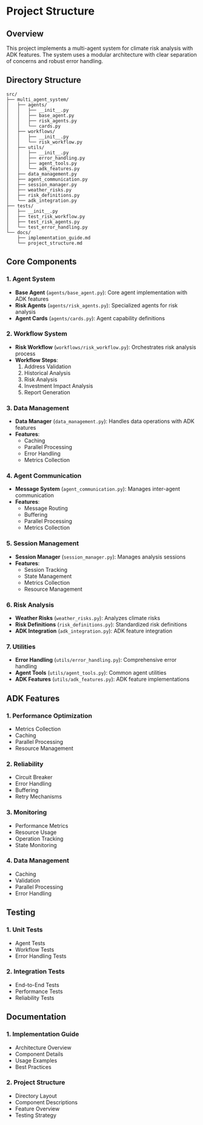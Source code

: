 # Project Structure

## Overview
This project implements a multi-agent system for climate risk analysis with ADK features. The system uses a modular architecture with clear separation of concerns and robust error handling.

## Directory Structure

```
src/
├── multi_agent_system/
│   ├── agents/
│   │   ├── __init__.py
│   │   ├── base_agent.py
│   │   ├── risk_agents.py
│   │   └── cards.py
│   ├── workflows/
│   │   ├── __init__.py
│   │   └── risk_workflow.py
│   ├── utils/
│   │   ├── __init__.py
│   │   ├── error_handling.py
│   │   ├── agent_tools.py
│   │   └── adk_features.py
│   ├── data_management.py
│   ├── agent_communication.py
│   ├── session_manager.py
│   ├── weather_risks.py
│   ├── risk_definitions.py
│   └── adk_integration.py
├── tests/
│   ├── __init__.py
│   ├── test_risk_workflow.py
│   ├── test_risk_agents.py
│   └── test_error_handling.py
└── docs/
    ├── implementation_guide.md
    └── project_structure.md
```

## Core Components

### 1. Agent System
- **Base Agent** (`agents/base_agent.py`): Core agent implementation with ADK features
- **Risk Agents** (`agents/risk_agents.py`): Specialized agents for risk analysis
- **Agent Cards** (`agents/cards.py`): Agent capability definitions

### 2. Workflow System
- **Risk Workflow** (`workflows/risk_workflow.py`): Orchestrates risk analysis process
- **Workflow Steps**:
  1. Address Validation
  2. Historical Analysis
  3. Risk Analysis
  4. Investment Impact Analysis
  5. Report Generation

### 3. Data Management
- **Data Manager** (`data_management.py`): Handles data operations with ADK features
- **Features**:
  - Caching
  - Parallel Processing
  - Error Handling
  - Metrics Collection

### 4. Agent Communication
- **Message System** (`agent_communication.py`): Manages inter-agent communication
- **Features**:
  - Message Routing
  - Buffering
  - Parallel Processing
  - Metrics Collection

### 5. Session Management
- **Session Manager** (`session_manager.py`): Manages analysis sessions
- **Features**:
  - Session Tracking
  - State Management
  - Metrics Collection
  - Resource Management

### 6. Risk Analysis
- **Weather Risks** (`weather_risks.py`): Analyzes climate risks
- **Risk Definitions** (`risk_definitions.py`): Standardized risk definitions
- **ADK Integration** (`adk_integration.py`): ADK feature integration

### 7. Utilities
- **Error Handling** (`utils/error_handling.py`): Comprehensive error handling
- **Agent Tools** (`utils/agent_tools.py`): Common agent utilities
- **ADK Features** (`utils/adk_features.py`): ADK feature implementations

## ADK Features

### 1. Performance Optimization
- Metrics Collection
- Caching
- Parallel Processing
- Resource Management

### 2. Reliability
- Circuit Breaker
- Error Handling
- Buffering
- Retry Mechanisms

### 3. Monitoring
- Performance Metrics
- Resource Usage
- Operation Tracking
- State Monitoring

### 4. Data Management
- Caching
- Validation
- Parallel Processing
- Error Handling

## Testing

### 1. Unit Tests
- Agent Tests
- Workflow Tests
- Error Handling Tests

### 2. Integration Tests
- End-to-End Tests
- Performance Tests
- Reliability Tests

## Documentation

### 1. Implementation Guide
- Architecture Overview
- Component Details
- Usage Examples
- Best Practices

### 2. Project Structure
- Directory Layout
- Component Descriptions
- Feature Overview
- Testing Strategy 